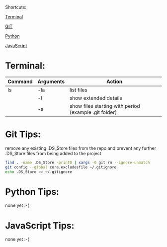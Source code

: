 Shortcuts:

[Terminal](#terminal)

[GIT](#git-tips)

[Python](#python-tips)

[JavaScript](#javascript-tips)

# Terminal:

Command | Arguments | Action
--------|-----------|-------
ls | -la | list files
``` ``` | -l | show extended details
``` ``` | -a | show files starting with period (example .git folder)

# Git Tips:

remove any existing .DS_Store files from the repo and prevent any further .DS_Store files from being added to the project

```bash
find . -name .DS_Store -print0 | xargs -0 git rm --ignore-unmatch
git config --global core.excludesfile ~/.gitignore
echo .DS_Store >> ~/.gitignore
```

# Python Tips:

none yet :-(

# JavaScript Tips:

none yet :-(
